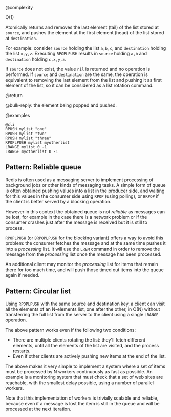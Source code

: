 @complexity

O(1)


Atomically returns and removes the last element (tail) of the list stored at
`source`, and pushes the element at the first element (head) of the list stored
at `destination`.

For example: consider `source` holding the list `a,b,c`, and `destination`
holding the list `x,y,z`. Executing `RPOPLPUSH` results in `source` holding
`a,b` and `destination` holding `c,x,y,z`.

If `source` does not exist, the value `nil` is returned and no operation is
performed. If `source` and `destination` are the same, the operation is
equivalent to removing the last element from the list and pushing it as first
element of the list, so it can be considered as a list rotation command.

@return

@bulk-reply: the element being popped and pushed.

@examples

    @cli
    RPUSH mylist "one"
    RPUSH mylist "two"
    RPUSH mylist "three"
    RPOPLPUSH mylist myotherlist
    LRANGE mylist 0 -1
    LRANGE myotherlist 0 -1

Pattern: Reliable queue
---

Redis is often used as a messaging server to implement processing of
background jobs or other kinds of messaging tasks. A simple form of queue
is often obtained pushing values into a list in the producer side, and
waiting for this values in the consumer side using `RPOP`
(using polling), or `BRPOP` if the client is better served
by a blocking operation.

However in this context the obtained queue is not *reliable* as messages can
be lost, for example in the case there is a network problem or if the consumer
crashes just after the message is received but it is still to process.

`RPOPLPUSH` (or `BRPOPLPUSH` for the blocking variant)
offers a way to avoid this problem: the consumer fetches the message and
at the same time pushes it into a *processing* list. It will use the
`LREM` command in order to remove the message from the
*processing* list once the message has been processed.

An additional client may monitor the *processing* list for items that remain
there for too much time, and will push those timed out items into the queue
again if needed.

Pattern: Circular list
---

Using `RPOPLPUSH` with the same source and destination key, a client can
visit all the elements of an N-elements list, one after the other, in O(N)
without transferring the full list from the server to the client using a single
`LRANGE` operation.

The above pattern works even if the following two conditions:
* There are multiple clients rotating the list: they'll fetch different elements, until all the elements of the list are visited, and the process restarts.
* Even if other clients are actively pushing new items at the end of the list.

The above makes it very simple to implement a system where a set of items must be processed by N workers continuously as fast as possible. An example is a monitoring system that must check that a set of web sites are reachable, with the smallest delay possible, using a number of parallel workers.

Note that this implementation of workers is trivially scalable and reliable, because even if a message is lost the item is still in the queue and will be processed at the next iteration.
